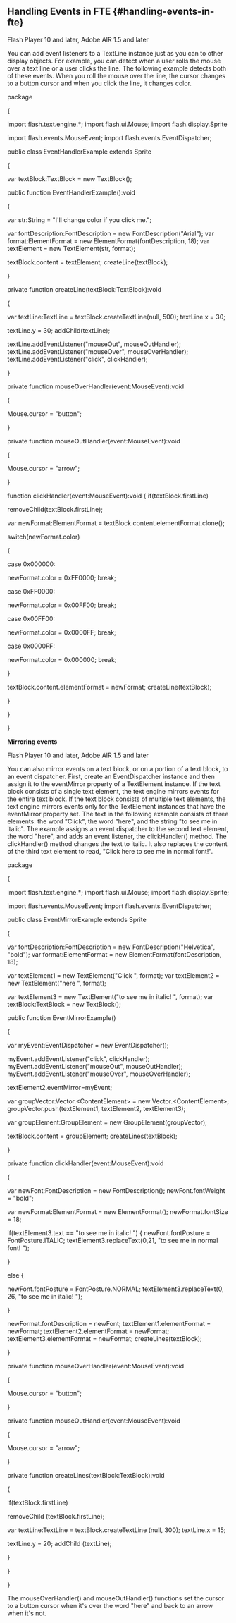 ## Handling Events in FTE {#handling-events-in-fte}

Flash Player 10 and later, Adobe AIR 1.5 and later

You can add event listeners to a TextLine instance just as you can to other display objects. For example, you can detect when a user rolls the mouse over a text line or a user clicks the line. The following example detects both of these events. When you roll the mouse over the line, the cursor changes to a button cursor and when you click the line, it changes color.

package

{

import flash.text.engine.*; import flash.ui.Mouse; import flash.display.Sprite

import flash.events.MouseEvent; import flash.events.EventDispatcher;

public class EventHandlerExample extends Sprite

{

var textBlock:TextBlock = new TextBlock();

public function EventHandlerExample():void

{

var str:String = &quot;I&#039;ll change color if you click me.&quot;;

var fontDescription:FontDescription = new FontDescription(&quot;Arial&quot;); var format:ElementFormat = new ElementFormat(fontDescription, 18); var textElement = new TextElement(str, format);

textBlock.content = textElement; createLine(textBlock);

}

private function createLine(textBlock:TextBlock):void

{

var textLine:TextLine = textBlock.createTextLine(null, 500); textLine.x = 30;

textLine.y = 30; addChild(textLine);

textLine.addEventListener(&quot;mouseOut&quot;, mouseOutHandler); textLine.addEventListener(&quot;mouseOver&quot;, mouseOverHandler); textLine.addEventListener(&quot;click&quot;, clickHandler);

}

private function mouseOverHandler(event:MouseEvent):void

{

Mouse.cursor = &quot;button&quot;;

}

private function mouseOutHandler(event:MouseEvent):void

{

Mouse.cursor = &quot;arrow&quot;;

}

function clickHandler(event:MouseEvent):void { if(textBlock.firstLine)

removeChild(textBlock.firstLine);

var newFormat:ElementFormat = textBlock.content.elementFormat.clone();

switch(newFormat.color)

{

case 0x000000:

newFormat.color = 0xFF0000; break;

case 0xFF0000:

newFormat.color = 0x00FF00; break;

case 0x00FF00:

newFormat.color = 0x0000FF; break;

case 0x0000FF:

newFormat.color = 0x000000; break;

}

textBlock.content.elementFormat = newFormat; createLine(textBlock);

}

}

}

**Mirroring events**

Flash Player 10 and later, Adobe AIR 1.5 and later

You can also mirror events on a text block, or on a portion of a text block, to an event dispatcher. First, create an EventDispatcher instance and then assign it to the eventMirror property of a TextElement instance. If the text block consists of a single text element, the text engine mirrors events for the entire text block. If the text block consists of multiple text elements, the text engine mirrors events only for the TextElement instances that have the eventMirror property set. The text in the following example consists of three elements: the word &quot;Click&quot;, the word &quot;here&quot;, and the string &quot;to see me in italic&quot;. The example assigns an event dispatcher to the second text element, the word &quot;here&quot;, and adds an event listener, the clickHandler() method. The clickHandler() method changes the text to italic. It also replaces the content of the third text element to read, &quot;Click here to see me in normal font!&quot;.

package

{

import flash.text.engine.*; import flash.ui.Mouse; import flash.display.Sprite;

import flash.events.MouseEvent; import flash.events.EventDispatcher;

public class EventMirrorExample extends Sprite

{

var fontDescription:FontDescription = new FontDescription(&quot;Helvetica&quot;, &quot;bold&quot;); var format:ElementFormat = new ElementFormat(fontDescription, 18);

var textElement1 = new TextElement(&quot;Click &quot;, format); var textElement2 = new TextElement(&quot;here &quot;, format);

var textElement3 = new TextElement(&quot;to see me in italic! &quot;, format); var textBlock:TextBlock = new TextBlock();

public function EventMirrorExample()

{

var myEvent:EventDispatcher = new EventDispatcher();

myEvent.addEventListener(&quot;click&quot;, clickHandler); myEvent.addEventListener(&quot;mouseOut&quot;, mouseOutHandler); myEvent.addEventListener(&quot;mouseOver&quot;, mouseOverHandler);

textElement2.eventMirror=myEvent;

var groupVector:Vector.&lt;ContentElement&gt; = new Vector.&lt;ContentElement&gt;; groupVector.push(textElement1, textElement2, textElement3);

var groupElement:GroupElement = new GroupElement(groupVector);

textBlock.content = groupElement; createLines(textBlock);

}

private function clickHandler(event:MouseEvent):void

{

var newFont:FontDescription = new FontDescription(); newFont.fontWeight = &quot;bold&quot;;

var newFormat:ElementFormat = new ElementFormat(); newFormat.fontSize = 18;

if(textElement3.text == &quot;to see me in italic! &quot;) { newFont.fontPosture = FontPosture.ITALIC; textElement3.replaceText(0,21, &quot;to see me in normal font! &quot;);

}

else {

newFont.fontPosture = FontPosture.NORMAL; textElement3.replaceText(0, 26, &quot;to see me in italic! &quot;);

}

newFormat.fontDescription = newFont; textElement1.elementFormat = newFormat; textElement2.elementFormat = newFormat; textElement3.elementFormat = newFormat; createLines(textBlock);

}

private function mouseOverHandler(event:MouseEvent):void

{

Mouse.cursor = &quot;button&quot;;

}

private function mouseOutHandler(event:MouseEvent):void

{

Mouse.cursor = &quot;arrow&quot;;

}

private function createLines(textBlock:TextBlock):void

{

if(textBlock.firstLine)

removeChild (textBlock.firstLine);

var textLine:TextLine = textBlock.createTextLine (null, 300); textLine.x = 15;

textLine.y = 20; addChild (textLine);

}

}

}

The mouseOverHandler() and mouseOutHandler() functions set the cursor to a button cursor when it&#039;s over the word &quot;here&quot; and back to an arrow when it&#039;s not.